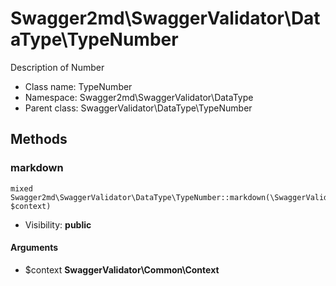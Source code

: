 Swagger2md\SwaggerValidator\DataType\TypeNumber
===============

Description of Number




* Class name: TypeNumber
* Namespace: Swagger2md\SwaggerValidator\DataType
* Parent class: SwaggerValidator\DataType\TypeNumber







Methods
-------


### markdown

    mixed Swagger2md\SwaggerValidator\DataType\TypeNumber::markdown(\SwaggerValidator\Common\Context $context)





* Visibility: **public**


#### Arguments
* $context **SwaggerValidator\Common\Context**


